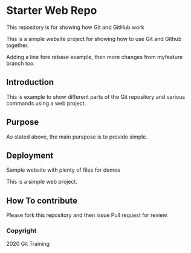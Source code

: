 # Starter Web Repo

This repository is for showing how Git and GitHub work

This is a simple website project for
showing how to use Git and Github together.

Adding a line fore rebase example, then
more changes from myfeature branch too.

## Introduction

This is example to show different parts
of the Git repository and various commands
using a web project.

## Purpose

As stated above, the main purspose is to provide
simple.

## Deployment

Sample website with plenty of files for demos

This is a simple web project.

## How To contribute

Please fork this repository and then issue Pull request for review.

### Copyright

2020 Git Training

